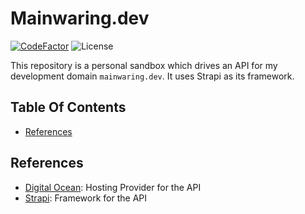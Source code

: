 # Mainwaring.dev 

[![CodeFactor](https://www.codefactor.io/repository/github/theaccordance/mainwaring_dev/badge)](https://www.codefactor.io/repository/github/theaccordance/mainwaring_dev)
![License](https://img.shields.io/github/license/theaccordance/mainwaring_dev)

This repository is a personal sandbox which drives an API for my development domain `mainwaring.dev`.  It uses Strapi as its framework.  

## Table Of Contents
- [References](#references)

## References
- [Digital Ocean](https://digitalocean.com): Hosting Provider for the API
- [Strapi](https://strapi.io/): Framework for the API
